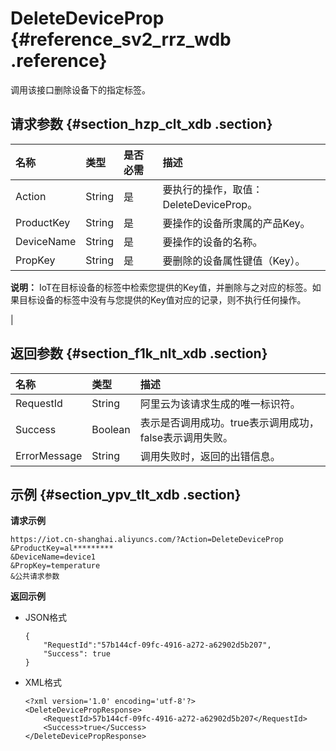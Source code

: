 # DeleteDeviceProp {#reference_sv2_rrz_wdb .reference}

调用该接口删除设备下的指定标签。

## 请求参数 {#section_hzp_clt_xdb .section}

|名称|类型|是否必需|描述|
|:-|:-|:---|:-|
|Action|String|是|要执行的操作，取值：DeleteDeviceProp。|
|ProductKey|String|是|要操作的设备所隶属的产品Key。|
|DeviceName|String|是|要操作的设备的名称。|
|PropKey|String|是| 要删除的设备属性键值（Key）。

 **说明：** IoT在目标设备的标签中检索您提供的Key值，并删除与之对应的标签。如果目标设备的标签中没有与您提供的Key值对应的记录，则不执行任何操作。

 |

## 返回参数 {#section_f1k_nlt_xdb .section}

|名称|类型|描述|
|:-|:-|:-|
|RequestId|String|阿里云为该请求生成的唯一标识符。|
|Success|Boolean|表示是否调用成功。true表示调用成功，false表示调用失败。|
|ErrorMessage|String|调用失败时，返回的出错信息。|

## 示例 {#section_ypv_tlt_xdb .section}

**请求示例**

```
https://iot.cn-shanghai.aliyuncs.com/?Action=DeleteDeviceProp
&ProductKey=al*********
&DeviceName=device1
&PropKey=temperature
&公共请求参数
```

**返回示例**

-   JSON格式

    ```
    {
        "RequestId":"57b144cf-09fc-4916-a272-a62902d5b207",
        "Success": true
    }
    ```

-   XML格式

    ```
    <?xml version='1.0' encoding='utf-8'?>
    <DeleteDevicePropResponse>
        <RequestId>57b144cf-09fc-4916-a272-a62902d5b207</RequestId>
        <Success>true</Success>
    </DeleteDevicePropResponse>
    ```


